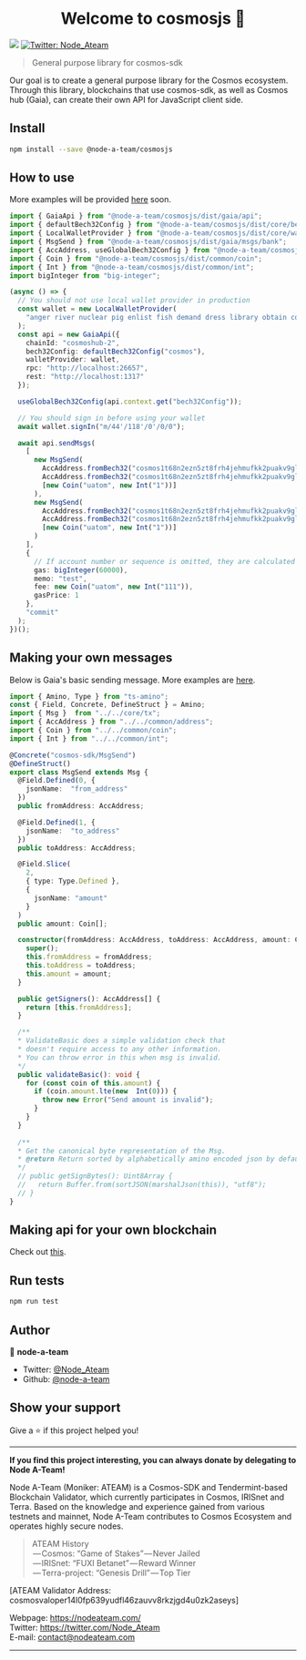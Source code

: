 
<h1  align="center">Welcome to cosmosjs 👋</h1>
<p>
<img  src="https://img.shields.io/badge/version-0.0.1-blue.svg?cacheSeconds=2592000" />
<a  href="https://twitter.com/Node_Ateam">
<img  alt="Twitter: Node_Ateam"  src="https://img.shields.io/twitter/follow/Node_Ateam.svg?style=social"  target="_blank" />
</a>
</p>

> General purpose library for cosmos-sdk

Our goal is to create a general purpose library for the Cosmos ecosystem. Through this library, blockchains that use cosmos-sdk, as well as Cosmos hub (Gaia), can create their own API for JavaScript client side.

## Install
```sh
npm install --save @node-a-team/cosmosjs
```

## How to use
More examples will be provided [here](https://github.com/node-a-team/cosmosjs/tree/master/example) soon.
```ts
import { GaiaApi } from "@node-a-team/cosmosjs/dist/gaia/api";
import { defaultBech32Config } from "@node-a-team/cosmosjs/dist/core/bech32Config";
import { LocalWalletProvider } from "@node-a-team/cosmosjs/dist/core/walletProvider";
import { MsgSend } from "@node-a-team/cosmosjs/dist/gaia/msgs/bank";
import { AccAddress, useGlobalBech32Config } from "@node-a-team/cosmosjs/dist/common/address";
import { Coin } from "@node-a-team/cosmosjs/dist/common/coin";
import { Int } from "@node-a-team/cosmosjs/dist/common/int";
import bigInteger from "big-integer";

(async () => {
  // You should not use local wallet provider in production
  const wallet = new LocalWalletProvider(
    "anger river nuclear pig enlist fish demand dress library obtain concert nasty wolf episode ring bargain rely off vibrant iron cram witness extra enforce"
  );
  const api = new GaiaApi({
    chainId: "cosmoshub-2",
    bech32Config: defaultBech32Config("cosmos"),
    walletProvider: wallet,
    rpc: "http://localhost:26657",
    rest: "http://localhost:1317"
  });

  useGlobalBech32Config(api.context.get("bech32Config"));

  // You should sign in before using your wallet
  await wallet.signIn("m/44'/118'/0'/0/0");

  await api.sendMsgs(
    [
      new MsgSend(
        AccAddress.fromBech32("cosmos1t68n2ezn5zt8frh4jehmufkk2puakv9glapyz4"),
        AccAddress.fromBech32("cosmos1t68n2ezn5zt8frh4jehmufkk2puakv9glapyz4"),
        [new Coin("uatom", new Int("1"))]
      ),
      new MsgSend(
        AccAddress.fromBech32("cosmos1t68n2ezn5zt8frh4jehmufkk2puakv9glapyz4"),
        AccAddress.fromBech32("cosmos1t68n2ezn5zt8frh4jehmufkk2puakv9glapyz4"),
        [new Coin("uatom", new Int("1"))]
      )
    ],
    {
      // If account number or sequence is omitted, they are calculated automatically
      gas: bigInteger(60000),
      memo: "test",
      fee: new Coin("uatom", new Int("111")),
      gasPrice: 1
    },
    "commit"
  );
})();
```

## Making your own messages
Below is Gaia's basic sending message.
More examples are [here](https://github.com/node-a-team/cosmosjs/tree/master/src/gaia/msgs).
```ts
import { Amino, Type } from "ts-amino";
const { Field, Concrete, DefineStruct } = Amino;
import { Msg }  from "../../core/tx";
import { AccAddress } from "../../common/address";
import { Coin } from "../../common/coin";
import { Int } from "../../common/int";

@Concrete("cosmos-sdk/MsgSend")
@DefineStruct()
export class MsgSend extends Msg {
  @Field.Defined(0, {
    jsonName:  "from_address"
  })
  public fromAddress: AccAddress;

  @Field.Defined(1, {
    jsonName:  "to_address"
  })
  public toAddress: AccAddress;

  @Field.Slice(
    2,
    { type: Type.Defined },
    {
      jsonName: "amount"
    }
  )
  public amount: Coin[];

  constructor(fromAddress: AccAddress, toAddress: AccAddress, amount: Coin[]) {
    super();
    this.fromAddress = fromAddress;
    this.toAddress = toAddress;
    this.amount = amount;
  }

  public getSigners(): AccAddress[] {
    return [this.fromAddress];
  }

  /**
  * ValidateBasic does a simple validation check that
  * doesn't require access to any other information.
  * You can throw error in this when msg is invalid.
  */
  public validateBasic(): void {
    for (const coin of this.amount) {
      if (coin.amount.lte(new  Int(0))) {
        throw new Error("Send amount is invalid");
      }
    }
  }
  
  /**
  * Get the canonical byte representation of the Msg.
  * @return Return sorted by alphabetically amino encoded json by default.
  */
  // public getSignBytes(): Uint8Array {
  //   return Buffer.from(sortJSON(marshalJson(this)), "utf8");
  // }
}
```

## Making api for your own blockchain
Check out [this](https://github.com/node-a-team/cosmosjs/tree/master/src/gaia).

## Run tests
```sh
npm run test
```

## Author
👤 **node-a-team**
* Twitter: [@Node_Ateam](https://twitter.com/Node_Ateam)
* Github: [@node-a-team](https://github.com/node-a-team)

## Show your support
Give a ⭐️ if this project helped you!  
***
**If you find this project interesting, you can always donate by delegating to Node A-Team!**

Node A-Team (Moniker: ATEAM) is a Cosmos-SDK and Tendermint-based Blockchain Validator, which currently participates in Cosmos, IRISnet and Terra. Based on the knowledge and experience gained from various testnets and mainnet, Node A-Team contributes to Cosmos Ecosystem and operates highly secure nodes.
> ATEAM History  
 — Cosmos: “Game of Stakes” — Never Jailed  
 — IRISnet: “FUXI Betanet” — Reward Winner  
 — Terra-project: “Genesis Drill” — Top Tier  

[ATEAM Validator Address: cosmosvaloper14l0fp639yudfl46zauvv8rkzjgd4u0zk2aseys]

Webpage: https://nodeateam.com/  
Twitter: https://twitter.com/Node_Ateam  
E-mail: contact@nodeateam.com  
***

